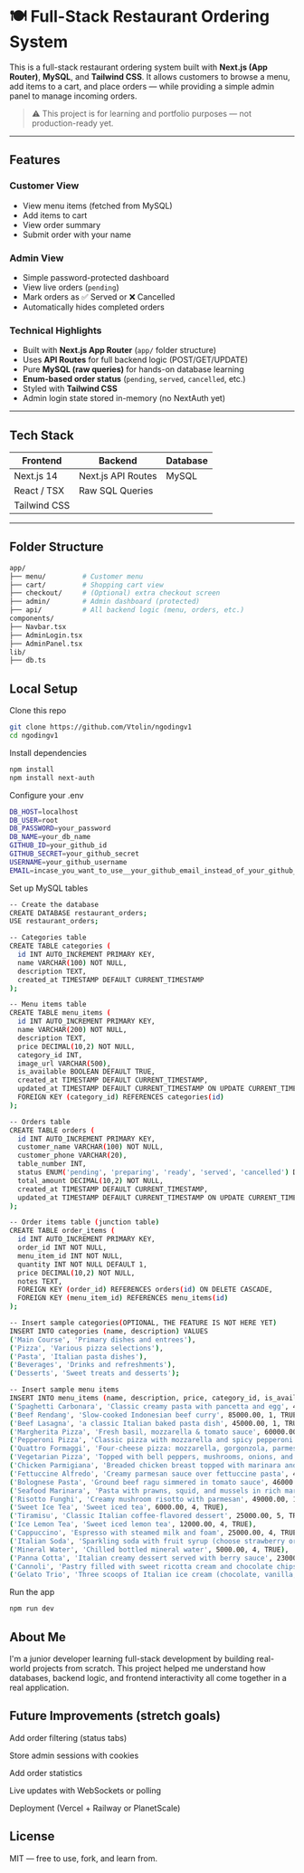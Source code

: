 # 🍽️ Full-Stack Restaurant Ordering System

This is a full-stack restaurant ordering system built with **Next.js (App Router)**, **MySQL**, and **Tailwind CSS**. It allows customers to browse a menu, add items to a cart, and place orders — while providing a simple admin panel to manage incoming orders.

> ⚠️ This project is for learning and portfolio purposes — not production-ready yet.

---

## Features

### Customer View
- View menu items (fetched from MySQL)
- Add items to cart
- View order summary
- Submit order with your name

### Admin View
- Simple password-protected dashboard
- View live orders (`pending`)
- Mark orders as ✅ Served or ❌ Cancelled
- Automatically hides completed orders

### Technical Highlights
- Built with **Next.js App Router** (`app/` folder structure)
- Uses **API Routes** for full backend logic (POST/GET/UPDATE)
- Pure **MySQL (raw queries)** for hands-on database learning
- **Enum-based order status** (`pending`, `served`, `cancelled`, etc.)
- Styled with **Tailwind CSS**
- Admin login state stored in-memory (no NextAuth yet)

---

## Tech Stack

| Frontend      | Backend        | Database |
|---------------|----------------|----------|
| Next.js 14    | Next.js API Routes | MySQL    |
| React / TSX   | Raw SQL Queries |          |
| Tailwind CSS  |                |          |

---

## Folder Structure

```bash
app/
├── menu/         # Customer menu
├── cart/         # Shopping cart view
├── checkout/     # (Optional) extra checkout screen
├── admin/        # Admin dashboard (protected)
├── api/          # All backend logic (menu, orders, etc.)
components/
├── Navbar.tsx
├── AdminLogin.tsx
├── AdminPanel.tsx
lib/
├── db.ts        
```

## Local Setup
Clone this repo

```bash
git clone https://github.com/Vtolin/ngodingv1
cd ngodingv1
```

Install dependencies
```bash
npm install
npm install next-auth
```
Configure your .env
```bash
DB_HOST=localhost
DB_USER=root
DB_PASSWORD=your_password
DB_NAME=your_db_name
GITHUB_ID=your_github_id
GITHUB_SECRET=your_github_secret
USERNAME=your_github_username
EMAIL=incase_you_want_to_use__your_github_email_instead_of_your_github_username
```
Set up MySQL tables
```bash
-- Create the database
CREATE DATABASE restaurant_orders;
USE restaurant_orders;

-- Categories table
CREATE TABLE categories (
  id INT AUTO_INCREMENT PRIMARY KEY,
  name VARCHAR(100) NOT NULL,
  description TEXT,
  created_at TIMESTAMP DEFAULT CURRENT_TIMESTAMP
);

-- Menu items table
CREATE TABLE menu_items (
  id INT AUTO_INCREMENT PRIMARY KEY,
  name VARCHAR(200) NOT NULL,
  description TEXT,
  price DECIMAL(10,2) NOT NULL,
  category_id INT,
  image_url VARCHAR(500),
  is_available BOOLEAN DEFAULT TRUE,
  created_at TIMESTAMP DEFAULT CURRENT_TIMESTAMP,
  updated_at TIMESTAMP DEFAULT CURRENT_TIMESTAMP ON UPDATE CURRENT_TIMESTAMP,
  FOREIGN KEY (category_id) REFERENCES categories(id)
);

-- Orders table
CREATE TABLE orders (
  id INT AUTO_INCREMENT PRIMARY KEY,
  customer_name VARCHAR(100) NOT NULL,
  customer_phone VARCHAR(20),
  table_number INT,
  status ENUM('pending', 'preparing', 'ready', 'served', 'cancelled') DEFAULT 'pending',
  total_amount DECIMAL(10,2) NOT NULL,
  created_at TIMESTAMP DEFAULT CURRENT_TIMESTAMP,
  updated_at TIMESTAMP DEFAULT CURRENT_TIMESTAMP ON UPDATE CURRENT_TIMESTAMP
);

-- Order items table (junction table)
CREATE TABLE order_items (
  id INT AUTO_INCREMENT PRIMARY KEY,
  order_id INT NOT NULL,
  menu_item_id INT NOT NULL,
  quantity INT NOT NULL DEFAULT 1,
  price DECIMAL(10,2) NOT NULL,
  notes TEXT,
  FOREIGN KEY (order_id) REFERENCES orders(id) ON DELETE CASCADE,
  FOREIGN KEY (menu_item_id) REFERENCES menu_items(id)
);

-- Insert sample categories(OPTIONAL, THE FEATURE IS NOT HERE YET)
INSERT INTO categories (name, description) VALUES
('Main Course', 'Primary dishes and entrees'),
('Pizza', 'Various pizza selections'),
('Pasta', 'Italian pasta dishes'),
('Beverages', 'Drinks and refreshments'),
('Desserts', 'Sweet treats and desserts');

-- Insert sample menu items
INSERT INTO menu_items (name, description, price, category_id, is_available) VALUES
('Spaghetti Carbonara', 'Classic creamy pasta with pancetta and egg', 45000.00, 3, TRUE),
('Beef Rendang', 'Slow-cooked Indonesian beef curry', 85000.00, 1, TRUE),
('Beef Lasagna', 'a classic Italian baked pasta dish', 45000.00, 1, TRUE),
('Margherita Pizza', 'Fresh basil, mozzarella & tomato sauce', 60000.00, 2, TRUE),
('Pepperoni Pizza', 'Classic pizza with mozzarella and spicy pepperoni', 65000.00, 2, TRUE),
('Quattro Formaggi', 'Four-cheese pizza: mozzarella, gorgonzola, parmesan, fontina', 68000.00, 2, TRUE),
('Vegetarian Pizza', 'Topped with bell peppers, mushrooms, onions, and olives', 58000.00, 2, TRUE),
('Chicken Parmigiana', 'Breaded chicken breast topped with marinara and mozzarella', 55000.00, 1, TRUE),
('Fettuccine Alfredo', 'Creamy parmesan sauce over fettuccine pasta', 48000.00, 3, TRUE),
('Bolognese Pasta', 'Ground beef ragu simmered in tomato sauce', 46000.00, 3, TRUE),
('Seafood Marinara', 'Pasta with prawns, squid, and mussels in rich marinara sauce', 67000.00, 3, TRUE),
('Risotto Funghi', 'Creamy mushroom risotto with parmesan', 49000.00, 1, TRUE),
('Sweet Ice Tea', 'Sweet iced tea', 6000.00, 4, TRUE),
('Tiramisu', 'Classic Italian coffee-flavored dessert', 25000.00, 5, TRUE),
('Ice Lemon Tea', 'Sweet iced lemon tea', 12000.00, 4, TRUE),
('Cappuccino', 'Espresso with steamed milk and foam', 25000.00, 4, TRUE),
('Italian Soda', 'Sparkling soda with fruit syrup (choose strawberry or blueberry)', 18000.00, 4, TRUE),
('Mineral Water', 'Chilled bottled mineral water', 5000.00, 4, TRUE),
('Panna Cotta', 'Italian creamy dessert served with berry sauce', 23000.00, 5, TRUE),
('Cannoli', 'Pastry filled with sweet ricotta cream and chocolate chips', 24000.00, 5, TRUE),
('Gelato Trio', 'Three scoops of Italian ice cream (chocolate, vanilla, strawberry)', 27000.00, 5, TRUE);
```

Run the app
```bash
npm run dev
```

## About Me
I'm a junior developer learning full-stack development by building real-world projects from scratch. This project helped me understand how databases, backend logic, and frontend interactivity all come together in a real application.

## Future Improvements (stretch goals)
Add order filtering (status tabs)

Store admin sessions with cookies

Add order statistics

Live updates with WebSockets or polling

Deployment (Vercel + Railway or PlanetScale)

## License
MIT — free to use, fork, and learn from.